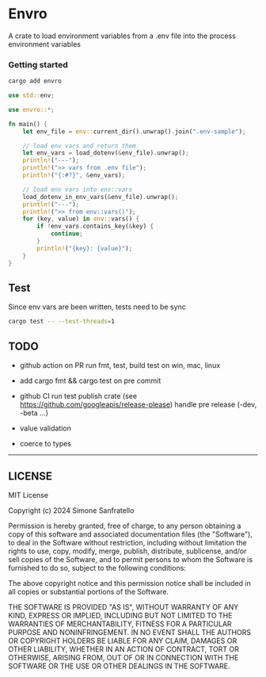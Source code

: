 # Envro

A crate to load environment variables from a .env file into the process environment variables

### Getting started

```bash
cargo add envro
```

```rust
use std::env;

use envro::*;

fn main() {
    let env_file = env::current_dir().unwrap().join(".env-sample");

    // load env vars and return them
    let env_vars = load_dotenv(&env_file).unwrap();
    println!("---");
    println!(">> vars from .env file");
    println!("{:#?}", &env_vars);

    // load env vars into env::vars
    load_dotenv_in_env_vars(&env_file).unwrap();
    println!("---");
    println!(">> from env::vars()");
    for (key, value) in env::vars() {
        if !env_vars.contains_key(&key) {
            continue;
        }
        println!("{key}: {value}");
    }
}
```

## Test

Since env vars are been written, tests need to be sync

```bash
cargo test -- --test-threads=1
```

## TODO

- github action
  on PR
  run fmt, test, build
  test on win, mac, linux

- add cargo fmt && cargo test on pre commit

- github CI
  run test
  publish crate (see https://github.com/googleapis/release-please)
  handle pre release (-dev, -beta ...)

- value validation

- coerce to types

---

## LICENSE

MIT License

Copyright (c) 2024 Simone Sanfratello

Permission is hereby granted, free of charge, to any person obtaining a copy
of this software and associated documentation files (the "Software"), to deal
in the Software without restriction, including without limitation the rights
to use, copy, modify, merge, publish, distribute, sublicense, and/or sell
copies of the Software, and to permit persons to whom the Software is
furnished to do so, subject to the following conditions:

The above copyright notice and this permission notice shall be included in all
copies or substantial portions of the Software.

THE SOFTWARE IS PROVIDED "AS IS", WITHOUT WARRANTY OF ANY KIND, EXPRESS OR
IMPLIED, INCLUDING BUT NOT LIMITED TO THE WARRANTIES OF MERCHANTABILITY,
FITNESS FOR A PARTICULAR PURPOSE AND NONINFRINGEMENT. IN NO EVENT SHALL THE
AUTHORS OR COPYRIGHT HOLDERS BE LIABLE FOR ANY CLAIM, DAMAGES OR OTHER
LIABILITY, WHETHER IN AN ACTION OF CONTRACT, TORT OR OTHERWISE, ARISING FROM,
OUT OF OR IN CONNECTION WITH THE SOFTWARE OR THE USE OR OTHER DEALINGS IN THE
SOFTWARE.
